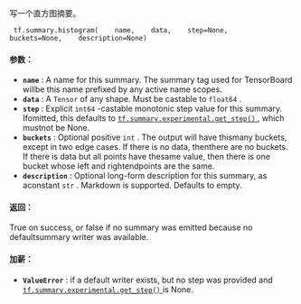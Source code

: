 写一个直方图摘要。

```
 tf.summary.histogram(    name,    data,    step=None,    buckets=None,    description=None) 
```

#### 参数：
- **`name`** : A name for this summary. The summary tag used for TensorBoard willbe this name prefixed by any active name scopes.
- **`data`** : A  `Tensor`  of any shape. Must be castable to  `float64` .
- **`step`** : Explicit  `int64` -castable monotonic step value for this summary. Ifomitted, this defaults to [ `tf.summary.experimental.get_step()` ](https://tensorflow.google.cn/api_docs/python/tf/summary/experimental/get_step), which mustnot be None.
- **`buckets`** : Optional positive  `int` . The output will have thismany buckets, except in two edge cases. If there is no data, thenthere are no buckets. If there is data but all points have thesame value, then there is one bucket whose left and rightendpoints are the same.
- **`description`** : Optional long-form description for this summary, as aconstant  `str` . Markdown is supported. Defaults to empty.


#### 返回：
True on success, or false if no summary was emitted because no defaultsummary writer was available.

#### 加薪：
- **`ValueError`** : if a default writer exists, but no step was provided and[ `tf.summary.experimental.get_step()` ](https://tensorflow.google.cn/api_docs/python/tf/summary/experimental/get_step) is None.
